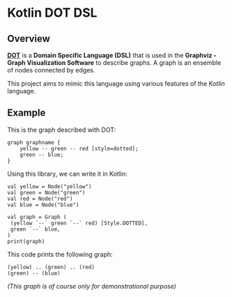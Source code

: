 # Kotlin DOT DSL

## Overview

**[DOT](https://graphviz.org/doc/info/lang.html)** is a **Domain Specific Language (DSL)** that is used in the **Graphviz - Graph Visualization Software**
to describe graphs. A graph is an ensemble of nodes connected by edges.

This project aims to mimic this language using various features of the _Kotlin_ language.

## Example

This is the graph described with DOT:
```
graph graphname {
    yellow -- green -- red [style=dotted];
    green -- blue;
}
```

Using this library, we can write it in Kotlin:
```
val yellow = Node("yellow")
val green = Node("green")
val red = Node("red")
val blue = Node("blue")

val graph = Graph (
 (yellow `--` green `--` red) [Style.DOTTED],
 green `--` blue,
)
print(graph)
```

This code prints the following graph:
```
(yellow) .. (green) .. (red)
(green) -- (blue)
```
_(This graph is of course only for demonstrational purpose)_
